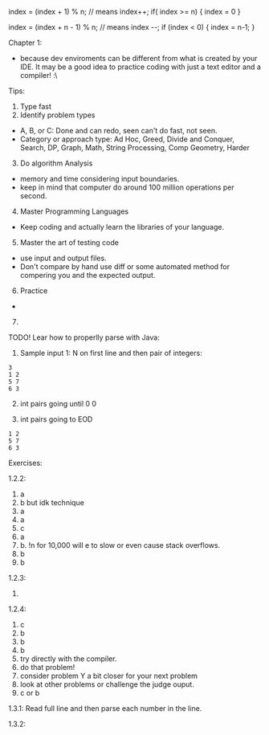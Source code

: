 index = (index + 1) % n;
// means
index++;
if( index >= n) { index = 0 }


index = (index + n - 1) % n;
// means
index --;
if (index < 0) { index = n-1; }

Chapter 1:

- because dev enviroments can be different from what is created by your IDE.
  It may be a good idea to practice coding with just a text editor and a compiler! :\

Tips:

1) Type fast
2) Identify problem types
  * A, B, or C: Done and can redo, seen can't do fast, not seen.
  * Category or approach type: 
    Ad Hoc, Greed, Divide and Conquer, Search, DP, Graph, 
    Math, String Processing, Comp Geometry, Harder
3) Do algorithm Analysis 
  * memory and time considering input boundaries.
  * keep in mind that computer do around 100 million operations per second.
4) Master Programming Languages
  * Keep coding and actually learn the libraries of your language.
5) Master the art of testing code
  * use input and output files. 
  * Don't compare by hand use diff or some automated method for compering 
    you and the expected output.
6) Practice
  * 
7) 

TODO!
Lear how to properlly parse with Java:
1) Sample input 1: N on first line and then pair of integers:

```
3
1 2
5 7
6 3
```
2) int pairs going until 0 0

3) int pairs going to EOD

```
1 2 
5 7
6 3
```

Exercises: 

1.2.2:

1) a
2) b but idk technique
3) a
4) a
5) c 
6) a
7) b. !n for 10,000 will e to slow or even cause stack overflows.
8) b
9) b

1.2.3:

1) 

1.2.4:

1) c
2) b
3) b
4) b
5) try directly with the compiler.
6) do that problem!
7) consider problem Y a bit closer for your next problem
8) look at other problems or challenge the judge ouput.
9) c or b

1.3.1: Read full line and then parse each number in the line.


1.3.2: 
